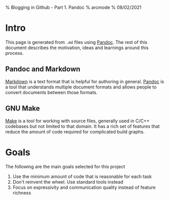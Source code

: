 % Blogging in Github - Part 1. Pandoc
% arcmode
% 08/02/2021

# Intro
This page is generated from `.md` files using [Pandoc](http://pandoc.org/). The rest of this document describes the motivation, ideas and learnings around this process.

## Pandoc and Markdown
[Markdown](https://google.com?q=markdown) is a text format that is helpful for authoring in general. [Pandoc](http://pandoc.org/) is a tool that understands multiple document formats and allows people to convert documents between those formats.

## GNU Make
[Make](https://www.gnu.org/software/make/) is a tool for working with source files, generally used in C/C++ codebases but not limited to that domain. It has a rich set of features that reduce the amount of code required for complicated build graphs.

# Goals
The following are the main goals selected for this project

1. Use the minimum amount of code that is reasonable for each task
2. Don't reinvent the wheel. Use standard tools instead
3. Focus on expressivity and communication quality instead of feature richness
